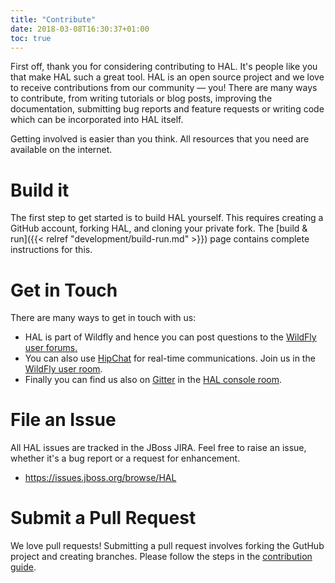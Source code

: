 ```yaml
---
title: "Contribute"
date: 2018-03-08T16:30:37+01:00
toc: true
---
```

First off, thank you for considering contributing to HAL. It's people like you that make HAL such a great tool. HAL is an open source project and we love to receive contributions from our community — you! There are many ways to contribute, from writing tutorials or blog posts, improving the documentation, submitting bug reports and feature requests or writing code which can be incorporated into HAL itself.

Getting involved is easier than you think. All resources that you need are available on the internet.

# Build it

The first step to get started is to build HAL yourself. This requires creating a GitHub account, forking HAL, and cloning your private fork. The [build & run]({{< relref "development/build-run.md" >}}) page contains complete instructions for this.

# Get in Touch 

There are many ways to get in touch with us:

<ul class="fa-ul">
  <li><span class="fa-li"><i class="far fa-envelope"></i></span>HAL is part of Wildfly and hence you can post questions to the <a href="https://community.jboss.org/en/wildfly?view=discussions">WildFly user forums.</a></li>
  <li><span class="fa-li"><i class="far fa-comments"></i></span>You can also use <a href="https://www.hipchat.com/">HipChat</a> for real-time communications. Join us in the <a href="https://www.hipchat.com/gFOhnVQke">WildFly user room</a>.</li>
  <li><span class="fa-li"><i class="fab fa-gitter"></i></span>Finally you can find us also on <a href="https://gitter.im/">Gitter</a> in the <a href="https://gitter.im/hal/console">HAL console room</a>.</li>
</ul>

# File an Issue

All HAL issues are tracked in the JBoss JIRA. Feel free to raise an issue, whether it's a bug report or a request for enhancement.

<ul class="fa-ul">
  <li><span class="fa-li"><i class="fas fa-bug"></i></span><a href="https://issues.jboss.org/browse/HAL">https://issues.jboss.org/browse/HAL</a>
</ul>

# Submit a Pull Request

We love pull requests! Submitting a pull request involves forking the GutHub project and creating branches. Please follow the steps in the [contribution guide](https://github.com/hal/console/blob/develop/CONTRIBUTING.md).
